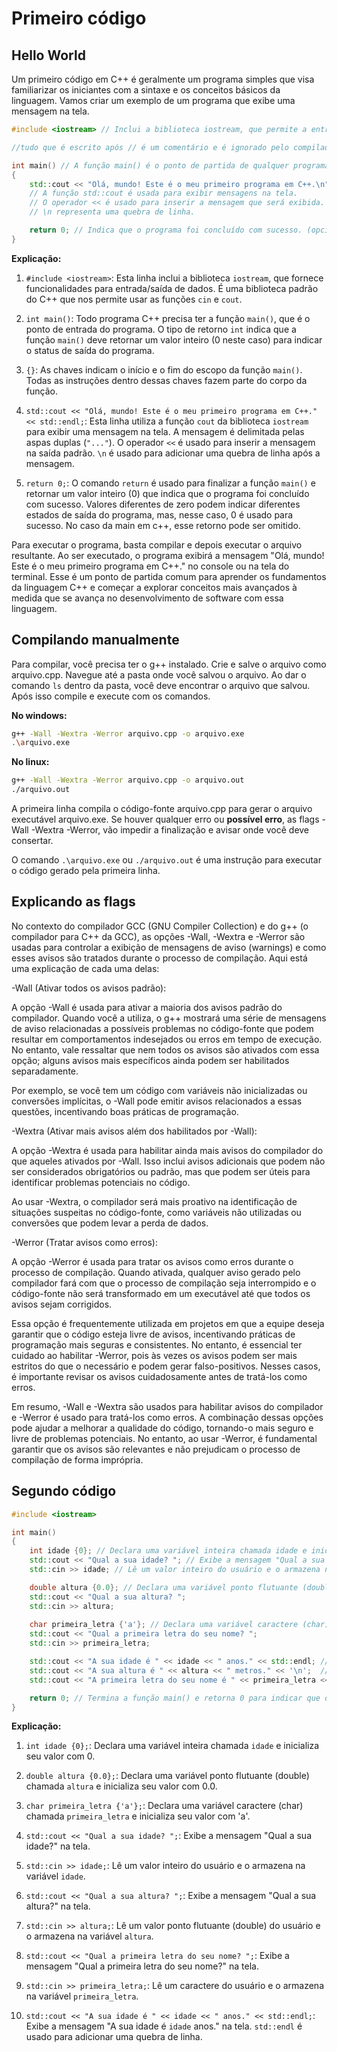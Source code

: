 # Primeiro código

## Hello World

Um primeiro código em C++ é geralmente um programa simples que visa familiarizar os iniciantes com a sintaxe e os conceitos básicos da linguagem. Vamos criar um exemplo de um programa que exibe uma mensagem na tela.

```cpp
#include <iostream> // Inclui a biblioteca iostream, que permite a entrada/saída de dados.

//tudo que é escrito após // é um comentário e é ignorado pelo compilador.

int main() // A função main() é o ponto de partida de qualquer programa C++.
{
    std::cout << "Olá, mundo! Este é o meu primeiro programa em C++.\n";
    // A função std::cout é usada para exibir mensagens na tela.
    // O operador << é usado para inserir a mensagem que será exibida.
    // \n representa uma quebra de linha.

    return 0; // Indica que o programa foi concluído com sucesso. (opcional)
}
```

**Explicação:**

1. `#include <iostream>`: Esta linha inclui a biblioteca `iostream`, que fornece funcionalidades para entrada/saída de dados. É uma biblioteca padrão do C++ que nos permite usar as funções `cin` e `cout`.

2. `int main()`: Todo programa C++ precisa ter a função `main()`, que é o ponto de entrada do programa. O tipo de retorno `int` indica que a função `main()` deve retornar um valor inteiro (0 neste caso) para indicar o status de saída do programa.

3. `{}`: As chaves indicam o início e o fim do escopo da função `main()`. Todas as instruções dentro dessas chaves fazem parte do corpo da função.

4. `std::cout << "Olá, mundo! Este é o meu primeiro programa em C++." << std::endl;`: Esta linha utiliza a função `cout` da biblioteca `iostream` para exibir uma mensagem na tela. A mensagem é delimitada pelas aspas duplas (`"..."`). O operador `<<` é usado para inserir a mensagem na saída padrão. `\n` é usado para adicionar uma quebra de linha após a mensagem.

5. `return 0;`: O comando `return` é usado para finalizar a função `main()` e retornar um valor inteiro (0) que indica que o programa foi concluído com sucesso. Valores diferentes de zero podem indicar diferentes estados de saída do programa, mas, nesse caso, 0 é usado para sucesso. No caso da main em c++, esse retorno pode ser omitido.

Para executar o programa, basta compilar e depois executar o arquivo resultante. Ao ser executado, o programa exibirá a mensagem "Olá, mundo! Este é o meu primeiro programa em C++." no console ou na tela do terminal. Esse é um ponto de partida comum para aprender os fundamentos da linguagem C++ e começar a explorar conceitos mais avançados à medida que se avança no desenvolvimento de software com essa linguagem.

## Compilando manualmente

Para compilar, você precisa ter o g++ instalado. Crie e salve o arquivo como arquivo.cpp. Navegue até a pasta onde você salvou o arquivo. Ao dar o comando `ls` dentro da pasta, você deve encontrar o arquivo que salvou. Após isso compile e execute com os comandos.

**No windows:**

```bash
g++ -Wall -Wextra -Werror arquivo.cpp -o arquivo.exe
.\arquivo.exe
```

**No linux:**

```bash
g++ -Wall -Wextra -Werror arquivo.cpp -o arquivo.out
./arquivo.out
```

A primeira linha compila o código-fonte arquivo.cpp para gerar o arquivo executável arquivo.exe. Se houver qualquer erro ou **possível erro**, as flags -Wall -Wextra -Werror, vão impedir a finalização e avisar onde você deve consertar.

O comando `.\arquivo.exe` ou `./arquivo.out` é uma instrução para executar o código gerado pela primeira linha.

## Explicando as flags

No contexto do compilador GCC (GNU Compiler Collection) e do g++ (o compilador para C++ da GCC), as opções -Wall, -Wextra e -Werror são usadas para controlar a exibição de mensagens de aviso (warnings) e como esses avisos são tratados durante o processo de compilação. Aqui está uma explicação de cada uma delas:

-Wall (Ativar todos os avisos padrão):

A opção -Wall é usada para ativar a maioria dos avisos padrão do compilador. Quando você a utiliza, o g++ mostrará uma série de mensagens de aviso relacionadas a possíveis problemas no código-fonte que podem resultar em comportamentos indesejados ou erros em tempo de execução. No entanto, vale ressaltar que nem todos os avisos são ativados com essa opção; alguns avisos mais específicos ainda podem ser habilitados separadamente.

Por exemplo, se você tem um código com variáveis não inicializadas ou conversões implícitas, o -Wall pode emitir avisos relacionados a essas questões, incentivando boas práticas de programação.

-Wextra (Ativar mais avisos além dos habilitados por -Wall):

A opção -Wextra é usada para habilitar ainda mais avisos do compilador do que aqueles ativados por -Wall. Isso inclui avisos adicionais que podem não ser considerados obrigatórios ou padrão, mas que podem ser úteis para identificar problemas potenciais no código.

Ao usar -Wextra, o compilador será mais proativo na identificação de situações suspeitas no código-fonte, como variáveis não utilizadas ou conversões que podem levar a perda de dados.

-Werror (Tratar avisos como erros):

A opção -Werror é usada para tratar os avisos como erros durante o processo de compilação. Quando ativada, qualquer aviso gerado pelo compilador fará com que o processo de compilação seja interrompido e o código-fonte não será transformado em um executável até que todos os avisos sejam corrigidos.

Essa opção é frequentemente utilizada em projetos em que a equipe deseja garantir que o código esteja livre de avisos, incentivando práticas de programação mais seguras e consistentes. No entanto, é essencial ter cuidado ao habilitar -Werror, pois às vezes os avisos podem ser mais estritos do que o necessário e podem gerar falso-positivos. Nesses casos, é importante revisar os avisos cuidadosamente antes de tratá-los como erros.

Em resumo, -Wall e -Wextra são usados para habilitar avisos do compilador e -Werror é usado para tratá-los como erros. A combinação dessas opções pode ajudar a melhorar a qualidade do código, tornando-o mais seguro e livre de problemas potenciais. No entanto, ao usar -Werror, é fundamental garantir que os avisos são relevantes e não prejudicam o processo de compilação de forma imprópria.

## Segundo código

```cpp
#include <iostream>

int main()
{
    int idade {0}; // Declara uma variável inteira chamada idade e inicializa seu valor com 0.
    std::cout << "Qual a sua idade? "; // Exibe a mensagem "Qual a sua idade?" na tela.
    std::cin >> idade; // Lê um valor inteiro do usuário e o armazena na variável idade.

    double altura {0.0}; // Declara uma variável ponto flutuante (double) chamada altura e inicializa seu valor com 0.0.
    std::cout << "Qual a sua altura? ";
    std::cin >> altura;
    
    char primeira_letra {'a'}; // Declara uma variável caractere (char) chamada primeira_letra e inicializa seu valor com 'a'.
    std::cout << "Qual a primeira letra do seu nome? ";
    std::cin >> primeira_letra;

    std::cout << "A sua idade é " << idade << " anos." << std::endl; // std::endl é usado para adicionar uma quebra de linha.
    std::cout << "A sua altura é " << altura << " metros." << '\n';  // \n também é usado para adicionar uma quebra de linha.
    std::cout << "A primeira letra do seu nome é " << primeira_letra << ".\n";

    return 0; // Termina a função main() e retorna 0 para indicar que o programa foi concluído com sucesso.
}
```

**Explicação:**

1. `int idade {0};`: Declara uma variável inteira chamada `idade` e inicializa seu valor com 0.

2. `double altura {0.0};`: Declara uma variável ponto flutuante (double) chamada `altura` e inicializa seu valor com 0.0.

3. `char primeira_letra {'a'};`: Declara uma variável caractere (char) chamada `primeira_letra` e inicializa seu valor com 'a'.

4. `std::cout << "Qual a sua idade? ";`: Exibe a mensagem "Qual a sua idade?" na tela.

5. `std::cin >> idade;`: Lê um valor inteiro do usuário e o armazena na variável `idade`.

6. `std::cout << "Qual a sua altura? ";`: Exibe a mensagem "Qual a sua altura?" na tela.

7. `std::cin >> altura;`: Lê um valor ponto flutuante (double) do usuário e o armazena na variável `altura`.

8. `std::cout << "Qual a primeira letra do seu nome? ";`: Exibe a mensagem "Qual a primeira letra do seu nome?" na tela.

9. `std::cin >> primeira_letra;`: Lê um caractere do usuário e o armazena na variável `primeira_letra`.

10. `std::cout << "A sua idade é " << idade << " anos." << std::endl;`: Exibe a mensagem "A sua idade é `idade` anos." na tela. `std::endl` é usado para adicionar uma quebra de linha.
